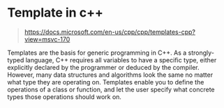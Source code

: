# Template in c++

> https://docs.microsoft.com/en-us/cpp/cpp/templates-cpp?view=msvc-170

Templates are the basis for generic programming in C++. As a strongly-typed language, C++ requires all variables to have a specific type, either explicitly declared by the programmer or deduced by the compiler. However, many data structures and algorithms look the same no matter what type they are operating on. Templates enable you to define the operations of a class or function, and let the user specify what concrete types those operations should work on.
